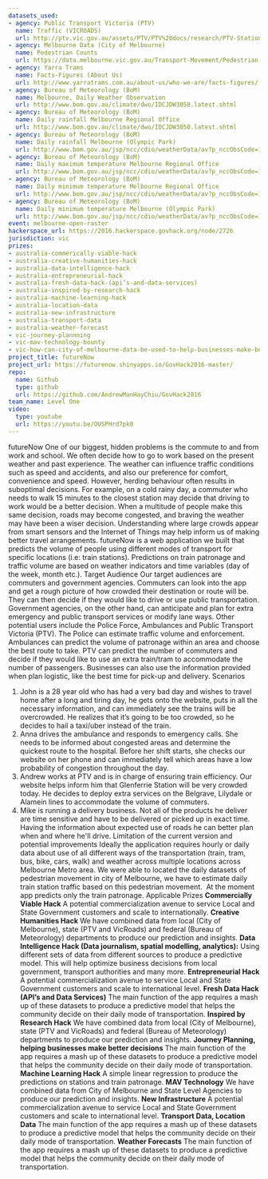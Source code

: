 ```yaml
---
datasets_used:
- agency: Public Transport Victoria (PTV)
  name: Traffic (VICROADS)
  url: http://ptv.vic.gov.au/assets/PTV/PTV%20docs/research/PTV-Station-by-Station-Fact-Sheet-accessible-version-2015.xls
- agency: Melbourne Data (City of Melbourne)
  name: Pedestrian Counts
  url: https://data.melbourne.vic.gov.au/Transport-Movement/Pedestrian-Counts/b2ak-trbp
- agency: Yarra Trams
  name: Facts-Figures (About Us)
  url: http://www.yarratrams.com.au/about-us/who-we-are/facts-figures/
- agency: Bureau of Meteorology (BoM)
  name: Melbourne, Daily Weather Observation
  url: http://www.bom.gov.au/climate/dwo/IDCJDW3050.latest.shtml
- agency: Bureau of Meteorology (BoM)
  name: Daily rainfall Melbourne Regional Office
  url: http://www.bom.gov.au/climate/dwo/IDCJDW3050.latest.shtml
- agency: Bureau of Meteorology (BoM)
  name: Daily rainfall Melbourne (Olympic Park)
  url: http://www.bom.gov.au/jsp/ncc/cdio/weatherData/av?p_nccObsCode=136&p_display_type=dailyDataFile&p_startYear=&p_c=&p_stn_num=86338
- agency: Bureau of Meteorology (BoM)
  name: Daily maximum temperature Melbourne Regional Office
  url: http://www.bom.gov.au/jsp/ncc/cdio/weatherData/av?p_nccObsCode=122&p_display_type=dailyDataFile&p_startYear=&p_c=&p_stn_num=86071
- agency: Bureau of Meteorology (BoM)
  name: Daily minimum temperature Melbourne Regional Office
  url: http://www.bom.gov.au/jsp/ncc/cdio/weatherData/av?p_nccObsCode=123&p_display_type=dailyDataFile&p_startYear=&p_c=&p_stn_num=86071
- agency: Bureau of Meteorology (BoM)
  name: Daily minimum temperature Melbourne (Olympic Park)
  url: http://www.bom.gov.au/jsp/ncc/cdio/weatherData/av?p_nccObsCode=123&p_display_type=dailyDataFile&p_startYear=&p_c=&p_stn_num=86338
event: melbourne-open-raster
hackerspace_url: https://2016.hackerspace.govhack.org/node/2726
jurisdiction: vic
prizes:
- australia-commerically-viable-hack
- australia-creative-humanities-hack
- australia-data-intelligence-hack
- australia-entrepreneurial-hack
- australia-fresh-data-hack-(api’s-and-data-services)
- australia-inspired-by-research-hack
- australia-machine-learning-hack
- australia-location-data
- australia-new-infrastructure
- australia-transport-data
- australia-weather-forecast
- vic-journey-plannning
- vic-mav-technology-bounty
- vic-how-can-city-of-melbourne-data-be-used-to-help-businesses-make-better-decisions?
project_title: futureNow
project_url: https://futurenow.shinyapps.io/GovHack2016-master/
repo:
  name: Github
  type: github
  url: https://github.com/AndrewManHayChiu/GovHack2016
team_name: Level One
video:
  type: youtube
  url: https://youtu.be/OUSPHrd7pk0
---
```


​​​​​​​futureNow
One of our biggest, hidden problems is the commute to and from work and school.
We often decide how to go to work based on the present weather and past experience. The weather can influence traffic conditions such as speed and accidents, and also our preference for comfort, convenience and speed.
However, herding behaviour often results in suboptimal decisions. For example, on a cold rainy day, a commuter who needs to walk 15 minutes to the closest station may decide that driving to work would be a better decision. When a multitude of people make this same decision, roads may become congested, and braving the weather may have been a wiser decision.
Understanding where large crowds appear from smart sensors and the Internet of Things may help inform us of making better travel arrangements.
futureNow is a web application we built that predicts the volume of people using different modes of transport for specific locations (i.e: train stations). Predictions on train patronage and traffic volume are based on weather indicators and time variables (day of the week, month etc.).
​​​​​​​Target Audience
Our target audiences are commuters and government agencies. Commuters can look into the app and get a rough picture of how crowded their destination or route will be. They can then decide if they would like to drive or use public transportation. Government agencies, on the other hand, can anticipate and plan for extra emergency and public transport services or modify lane ways.
Other potential users include the Police Force, Ambulances and Public Transport Victoria (PTV). The Police can estimate traffic volume and enforcement. Ambulances can predict the volume of patronage within an area and choose the best route to take. PTV can predict the number of commuters and decide if they would like to use an extra train/tram to accommodate the number of passengers.
Businesses can also use the information provided when plan logistic, like the best time for pick-up and delivery.
Scenarios
1. John is a 28 year old who has had a very bad day and wishes to travel home after a long and tiring day, he gets onto the website, puts in all the necessary information, and can immediately see the trains will be overcrowded. He realizes that it’s going to be too crowded, so he decides to hail a taxi/uber instead of the train.
2. Anna drives the ambulance and responds to emergency calls. She needs to be informed about congested areas and determine the quickest route to the hospital. Before her shift starts, she checks our website on her phone and can immediately tell which areas have a low probability of congestion throughout the day.
3. Andrew works at PTV and is in charge of ensuring train efficiency. Our website helps inform him that Glenferrie Station will be very crowded today. He decides to deploy extra services on the Belgrave, Lilydale or Alamein lines to accommodate the volume of commuters.
4. Mike is running a delivery business. Not all of the products he deliver are time sensitive and have to be delivered or picked up in exact time. Having the information about expected use of roads he can better plan when and where he'll drive.
Limitation of the current version and potential improvements
Ideally the application requires hourly or daily data about use of all different ways of the transportation (train, tram, bus, bike, cars, walk) and weather across multiple locations across Melbourne Metro area. We were able to located the daily datasets of pedestrian movement in city of Melbourne, we have to estimate daily train station traffic based on this pedestrian movement.  At the moment app predicts only the train patronage.
Applicable Prizes​​​​​​​
**Commercially Viable Hack**
A potential commercialization avenue to service Local and State Government customers and scale to internationally.
**Creative Humanities Hack**
We have combined data from local (City of Melbourne), state (PTV and VicRoads) and federal (Bureau of Meteorology) departments to produce our prediction and insights.
**Data Intelligence Hack (Data journalism, spatial modelling, analytics):**
Using different sets of data from different sources to produce a predictive model. This will help optimize business decisions from local government, transport authorities and many more.
**Entrepreneurial Hack**
A potential commercialization avenue to service Local and State Government customers and scale to international level.
**Fresh Data Hack (API’s and Data Services)**
The main function of the app requires a mash up of these datasets to produce a predictive model that helps the community decide on their daily mode of transportation.
**Inspired by Research Hack**
We have combined data from local (City of Melbourne), state (PTV and VicRoads) and federal (Bureau of Meteorology) departments to produce our prediction and insights.
**Journey Planning, helping businesses make better decisions**
The main function of the app requires a mash up of these datasets to produce a predictive model that helps the community decide on their daily mode of transportation.
**Machine Learning Hack**
A simple linear regression to produce the predictions on stations and train patronage.
**MAV Technology**
We have combined data from City of Melbourne and State Level Agencies to produce our prediction and insights.
**New Infrastructure**
A potential commercialization avenue to service Local and State Government customers and scale to international level.
**Transport Data, Location Data**
The main function of the app requires a mash up of these datasets to produce a predictive model that helps the community decide on their daily mode of transportation.
**Weather Forecasts**
The main function of the app requires a mash up of these datasets to produce a predictive model that helps the community decide on their daily mode of transportation.